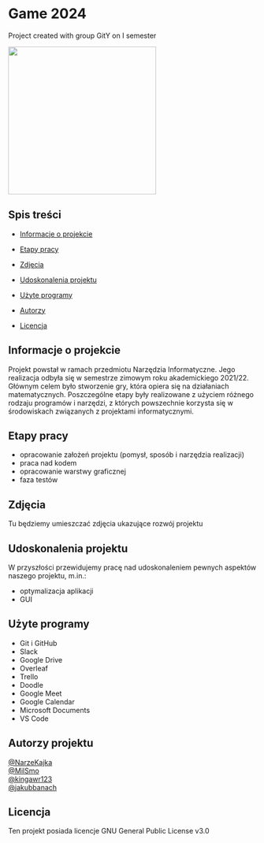 # Game 2024
 Project created with group GitY on I semester 

<img src="./App/images/logo.png" width=300> 

## Spis treści 

* [Informacje o projekcie](#informacje-o-projekcie)  

* [Etapy pracy](#etapy-pracy) 

* [Zdjęcia](#zdjęcia) 

* [Udoskonalenia projektu](#udoskonalenia-projektu)  

* [Użyte programy](#użyte-programy) 

* [Autorzy](#autorzy-projektu) 

* [Licencja](#licencja) 

## Informacje o projekcie 
Projekt powstał w ramach przedmiotu Narzędzia Informatyczne. Jego realizacja odbyła się w semestrze zimowym roku akademickiego 2021/22. Głównym celem było stworzenie gry, która opiera się na działaniach matematycznych. Poszczególne etapy były realizowane z użyciem różnego rodzaju programów i narzędzi, z których powszechnie korzysta się w środowiskach związanych z projektami informatycznymi.  

## Etapy pracy  
- opracowanie założeń projektu (pomysł, sposób i narzędzia realizacji) 
- praca nad kodem 
- opracowanie warstwy graficznej 
- faza testów 

## Zdjęcia 
Tu będziemy umieszczać zdjęcia ukazujące rozwój projektu 


## Udoskonalenia projektu  
W przyszłości przewidujemy pracę nad udoskonaleniem pewnych aspektów naszego projektu, m.in.: 
- optymalizacja aplikacji 
- GUI 

## Użyte programy 
- Git i GitHub 
- Slack 
- Google Drive 
- Overleaf 
- Trello 
- Doodle 
- Google Meet 
- Google Calendar 
- Microsoft Documents  
- VS Code

## Autorzy projektu 
[@NarzeKajka](https://github.com/NarzeKajka) <br>
[@MilSmo](https://github.com/MilSmo) <br>
[@kingawr123](https://github.com/kingawr123)<br> 
[@jakubbanach](https://github.com/jakubbanach)

## Licencja 
Ten projekt posiada licencje GNU General Public License v3.0 
